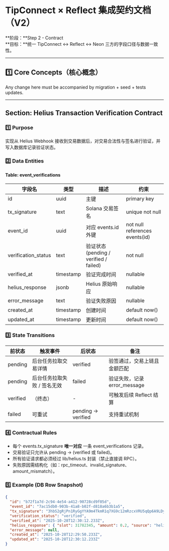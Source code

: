# TipConnect × Reflect 集成契约文档（V2）

**阶段：**Step 2 - Contract  
**目标：**统一 TipConnect ↔ Reflect ↔ Neon 三方的字段口径与数据一致性。

---

## 1️⃣ Core Concepts（核心概念）

Any change here must be accompanied by migration + seed + tests updates.

---

## Section: Helius Transaction Verification Contract

### 1️⃣ Purpose

实现从 Helius Webhook 接收到交易数据后，对交易合法性与签名进行验证，并写入数据库记录验证状态。

### 2️⃣ Data Entities

#### Table: event_verifications

| **字段名**          | **类型**  | **描述**                               | **约束**                       |
| ------------------- | --------- | -------------------------------------- | ------------------------------ |
| id                  | uuid      | 主键                                   | primary key                    |
| tx_signature        | text      | Solana 交易签名                        | unique not null                |
| event_id            | uuid      | 对应 events.id 外键                    | not null references events(id) |
| verification_status | text      | 验证状态 (pending / verified / failed) | not null                       |
| verified_at         | timestamp | 验证完成时间                           | nullable                       |
| helius_response     | jsonb     | Helius 原始响应                        | nullable                       |
| error_message       | text      | 验证失败原因                           | nullable                       |
| created_at          | timestamp | 创建时间                               | default now()                  |
| updated_at          | timestamp | 更新时间                               | default now()                  |

### 3️⃣ State Transitions

| **前状态** | **触发事件**                | **后状态**         | **备注**                     |
| ---------- | --------------------------- | ------------------ | ---------------------------- |
| pending    | 后台任务拉取交易详情        | verified           | 验签通过，交易上链且金额匹配 |
| pending    | 后台任务拉取失败 / 签名无效 | failed             | 验证失败，记录 error_message |
| verified   | （终态）                    | -                  | 可触发后续 Reflect 结算      |
| failed     | 可重试                      | pending → verified | 支持重试机制                 |

### 4️⃣ Contractual Rules

- 每个 events.tx_signature **唯一对应** 一条 event_verifications 记录。
- 交易验证只允许从 pending → (verified 或 failed)。
- 所有验证请求都必须经过 lib/helius.ts 封装（禁止直接调 RPC）。
- 失败原因需结构化（如：rpc_timeout、invalid_signature、amount_mismatch）。

### 5️⃣ Example (DB Row Snapshot)

```json
{
  "id": "b72f1a7d-2c94-4e54-a412-90728cd9f05d",
  "event_id": "7ac15db0-903b-41a8-b02f-d818a6b3b1a5",
  "tx_signature": "3hbS2gRjPn1RyGgYYA9m4TkmR1q7XG9c12mRzcxVRU5qQp6A9LDy6Ac",
  "verification_status": "verified",
  "verified_at": "2025-10-28T12:30:12.233Z",
  "helius_response": { "slot": 31782345, "amount": 0.2, "source": "helius-rpc" },
  "error_message": null,
  "created_at": "2025-10-28T12:29:50.233Z",
  "updated_at": "2025-10-28T12:30:12.233Z"
}
```
